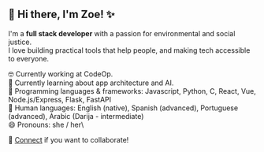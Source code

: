 ## 👋 Hi there, I'm Zoe! ✨

I'm a **full stack developer** with a passion for environmental and social justice.\
I love building practical tools that help people, and making tech accessible to everyone.

🤓 Currently working at CodeOp.\
🌱 Currently learning about app architecture and AI.\
🤖 Programming languages & frameworks: Javascript, Python, C, React, Vue, Node.js/Express, Flask, FastAPI\
💬 Human languages: English (native), Spanish (advanced), Portuguese (advanced), Arabic (Darija - intermediate)\
😄 Pronouns: she / her\

🚀 [Connect](https://linkedin.com/in/zoe-laventhol) if you want to collaborate!


